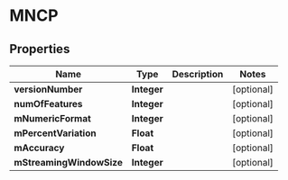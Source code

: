 

# MNCP


## Properties

| Name | Type | Description | Notes |
|------------ | ------------- | ------------- | -------------|
|**versionNumber** | **Integer** |  |  [optional] |
|**numOfFeatures** | **Integer** |  |  [optional] |
|**mNumericFormat** | **Integer** |  |  [optional] |
|**mPercentVariation** | **Float** |  |  [optional] |
|**mAccuracy** | **Float** |  |  [optional] |
|**mStreamingWindowSize** | **Integer** |  |  [optional] |



